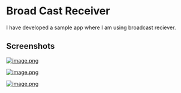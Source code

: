 # Broad Cast Receiver

I have developed a sample app where I am using broadcast reciever. 

## Screenshots

[![image.png](https://i.postimg.cc/7ZSjfztn/image.png)](https://postimg.cc/dht5fhYh)

[![image.png](https://i.postimg.cc/5NsSp2YW/image.png)](https://postimg.cc/F7JSHmVT)

[![image.png](https://i.postimg.cc/5NsSp2YW/image.png)](https://postimg.cc/F7JSHmVT)


